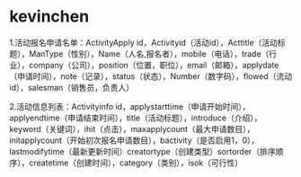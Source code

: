 # kevinchen

1.活动报名申请名单：ActivityApply
     id，Activityid（活动id），Acttitle（活动标题），ManType（性别），Name（人名,报名者），mobile（电话），trade（行业），company（公司），position（位置，职位），email（邮箱），applydate（申请时间），note（记录），status（状态），Number（数字码），flowed（流动id），salesman（销售员，负责人）

2.活动信息列表：Activityinfo
     id，applystarttime（申请开始时间），applyendtime（申请结束时间），title（活动标题），introduce（介绍），keyword（关键词），ihit（点击），maxapplycount（最大申请数目），initapplycount（开始初次报名申请数目），bactivity（是否启用1，0），lastmodifytime（最新更新时间）creatortype（创建类型）sortorder（排序顺序），createtime（创建时间），category（类别），isok（可行性）

